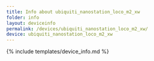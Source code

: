 ```yaml
---
title: Info about ubiquiti_nanostation_loco_m2_xw
folder: info
layout: deviceinfo
permalink: /devices/ubiquiti_nanostation_loco_m2_xw/
device: ubiquiti_nanostation_loco_m2_xw
---
```

{% include templates/device_info.md %}
